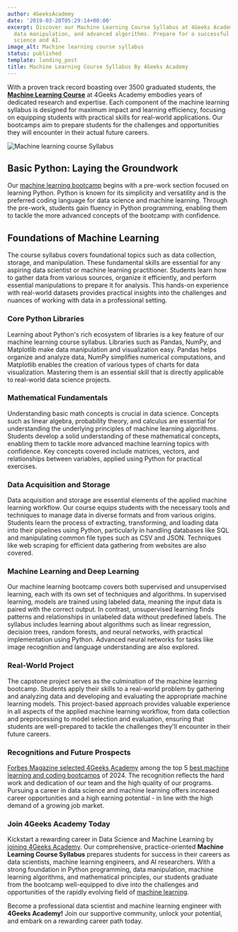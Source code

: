 ```yaml
---
author: 4GeeksAcademy
date: '2019-03-20T05:29:14+00:00'
excerpt: Discover our Machine Learning Course Syllabus at 4Geeks Academy! Learn Python,
  data manipulation, and advanced algorithms. Prepare for a successful career in data
  science and AI.
image_alt: Machine learning course syllabus
status: published
template: landing_post
title: Machine Learning Course Syllabus By 4Geeks Academy
---
```

With a proven track record boasting over 3500 graduated students, the **[Machine Learning Course](https://4geeksacademy.com/us/coding-bootcamps/machine-learning-engineering)** at 4Geeks Academy embodies years of dedicated research and expertise. Each component of the machine learning syllabus is designed for maximum impact and learning efficiency, focusing on equipping students with practical skills for real-world applications. Our bootcamps aim to prepare students for the challenges and opportunities they will encounter in their actual future careers.

![Machine learning course Syllabus](https://breathecode.herokuapp.com/v1/media/file/machine-learning-course-syllabus-ii-jpg?width=600 "Machine Learning Course Syllabus")

## Basic Python: Laying the Groundwork
Our [machine learning bootcamp](https://4geeksacademy.com/us/coding-bootcamps/machine-learning-engineering) begins with a pre-work section focused on learning Python. Python is known for its simplicity and versatility and is the preferred coding language for data science and machine learning. Through the pre-work, students gain fluency in Python programming, enabling them to tackle the more advanced concepts of the bootcamp with confidence.

## Foundations of Machine Learning
The course syllabus covers foundational topics such as data collection, storage, and manipulation. These fundamental skills are essential for any aspiring data scientist or machine learning practitioner. Students learn how to gather data from various sources, organize it efficiently, and perform essential manipulations to prepare it for analysis. This hands-on experience with real-world datasets provides practical insights into the challenges and nuances of working with data in a professional setting.

### Core Python Libraries
Learning about Python's rich ecosystem of libraries is a key feature of our machine learning course syllabus. Libraries such as Pandas, NumPy, and Matplotlib make data manipulation and visualization easy. Pandas helps organize and analyze data, NumPy simplifies numerical computations, and Matplotlib enables the creation of various types of charts for data visualization. Mastering them is an essential skill that is directly applicable to real-world data science projects.

### Mathematical Fundamentals
Understanding basic math concepts is crucial in data science. Concepts such as linear algebra, probability theory, and calculus are essential for understanding the underlying principles of machine learning algorithms. Students develop a solid understanding of these mathematical concepts, enabling them to tackle more advanced machine learning topics with confidence. Key concepts covered include matrices, vectors, and relationships between variables, applied using Python for practical exercises.

### Data Acquisition and Storage
Data acquisition and storage are essential elements of the applied machine learning workflow. Our course equips students with the necessary tools and techniques to manage data in diverse formats and from various origins. Students learn the process of extracting, transforming, and loading data into their pipelines using Python, particularly in handling databases like SQL and manipulating common file types such as CSV and JSON. Techniques like web scraping for efficient data gathering from websites are also covered.

### Machine Learning and Deep Learning
Our machine learning bootcamp covers both supervised and unsupervised learning, each with its own set of techniques and algorithms. In supervised learning, models are trained using labeled data, meaning the input data is paired with the correct output. In contrast, unsupervised learning finds patterns and relationships in unlabeled data without predefined labels. The syllabus includes learning about algorithms such as linear regression, decision trees, random forests, and neural networks, with practical implementation using Python. Advanced neural networks for tasks like image recognition and language understanding are also explored.

### Real-World Project
The capstone project serves as the culmination of the machine learning bootcamp. Students apply their skills to a real-world problem by gathering and analyzing data and developing and evaluating the appropriate machine learning models. This project-based approach provides valuable experience in all aspects of the applied machine learning workflow, from data collection and preprocessing to model selection and evaluation, ensuring that students are well-prepared to tackle the challenges they'll encounter in their future careers.

### Recognitions and Future Prospects
[Forbes Magazine selected 4Geeks Academy](https://4geeksacademy.com/us/trends-and-tech/celebrating-forbes-doble-recognition) among the top 5 [best machine learning and coding bootcamps](https://4geeksacademy.com/us/machine-learning-course/best-machine-learning-course) of 2024. The recognition reflects the hard work and dedication of our team and the high quality of our programs. Pursuing a career in data science and machine learning offers increased career opportunities and a high earning potential - in line with the high demand of a growing job market.

### Join 4Geeks Academy Today
Kickstart a rewarding career in Data Science and Machine Learning by [joining 4Geeks Academy](https://4geeksacademy.com/us/coding-bootcamps/datascience-machine-learning). Our comprehensive, practice-oriented  **Machine Learning Course Syllabus** prepares students for success in their careers as data scientists, machine learning engineers, and AI researchers. With a strong foundation in Python programming, data manipulation, machine learning algorithms, and mathematical principles, our students graduate from the bootcamp well-equipped to dive into the challenges and opportunities of the rapidly evolving field of [machine learning](https://4geeksacademy.com/us/coding-bootcamps/machine-learning-engineering).

Become a professional data scientist and machine learning engineer with **4Geeks Academy!** Join our supportive community, unlock your potential, and embark on a rewarding career path today.